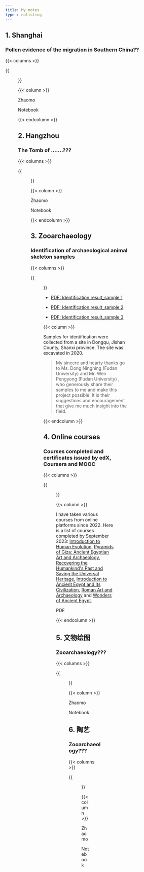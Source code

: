 ```yaml
---
title: My notes
type : nolisting
---
```

## 1. Shanghai 

### Pollen evidence of the migration in Southern China??

{{< columns >}}

{{<figure src="https://hellenshengfy.github.io/Nanyuewang.jpg">}}

{{< column >}}

Zhaomo 

Notebook

{{< endcolumn >}}


## 2. Hangzhou 

### The Tomb of .......???

{{< columns >}}

{{<figure src="https://hellenshengfy.github.io/Nanyuewang.jpg">}}

{{< column >}}

Zhaomo 

Notebook

{{< endcolumn >}}


 ## 3. Zooarchaeology
  
 ### Identification of archaeological animal skeleton samples 
  
{{< columns >}}

{{<figure src="https://hellenshengfy.github.io/zooarchaeology_cover.jpg" >}}

- [PDF: Identification result_sample 1](https://hellenshengfy.github.io/result_1.pdf)
  
- [PDF: Identification result_sample 2](https://hellenshengfy.github.io/result_2.pdf)
  
- [PDF: Identification result_sample 3](https://hellenshengfy.github.io/result_3.pdf)


{{< column >}}

Samples for identification were collected from a site in Dongqu, Jishan County, Shanxi province. The site was excavated in 2020.  

> My sincere and hearty thanks go to Ms. Dong Ningning (Fudan University) and Mr. Wen Pengyong (Fudan University) , who generously share their samples to me and make this project possible. It is their suggestions and encouragement that give me much insight into the field.

{{< endcolumn >}}
  
## 4. Online courses

### Courses completed and certificates issued by edX, Coursera and MOOC

{{< columns >}}

{{<figure src="https://hellenshengfy.github.io/Giza_edx.png">}}

{{< column >}}

I have taken various courses from online platforms since 2022. Here is a list of courses completed by September 2023: [Introduction to Human Evolution](https://learning.edx.org/course/course-v1:WellesleyX+ANTH207x_3+3T-2015/home), [Pyramids of Giza: Ancient Egyptian Art and Archaeology](https://www.edx.org/course/pyramids-of-giza-ancient-egyptian-art-and-archaeol?index=product&queryID=6cd7bb9d77f1f3d73f7c6f784ed6788f&position=1&search_index=product&results_level=first-level-results&term=Pyramids+of+Giza%3A+Ancient+Egyptian+Art+and+Archaeology&campaign=Pyramids+of+Giza%3A+Ancient+Egyptian+Art+and+Archaeology&source=edX&product_category=course&placement_url=https%3A%2F%2Fwww.edx.org%2Fsearch), [Recovering the Humankind's Past and Saving the Universal Heritage](https://www.coursera.org/learn/preserving-cultural-heritage), [Introduction to Ancient Egypt and Its Civilization](https://www.coursera.org/learn/introancientegypt), [Roman Art and Archaeology](https://www.coursera.org/learn/roman-art-archaeology) and [Wonders of Ancient Egypt](https://www.coursera.org/learn/wonders-ancient-egypt).

PDF

{{< endcolumn >}}
  
## 5. 文物绘图

### Zooarchaeology???

{{< columns >}}

{{<figure src="https://hellenshengfy.github.io/Nanyuewang.jpg">}}

{{< column >}}

Zhaomo 

Notebook
  
  ## 6. 陶艺

### Zooarchaeology???

{{< columns >}}

{{<figure src="https://hellenshengfy.github.io/Nanyuewang.jpg">}}

{{< column >}}

Zhaomo 

Notebook
  
